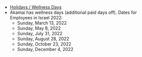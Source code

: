 - [Holidays / Wellness Days](https://ac-aloha.akamai.com/home/2022-holidays-wellness-days)
- Akamai has wellness days (additional paid days off). Dates for Employees in Israel 2022:
	- Sunday, March 13, 2022
	- Sunday, May 8, 2022
	- Sunday, July 31, 2022
	- Sunday, August 28, 2022
	- Sunday, October 23, 2022
	- Sunday, December 4, 2022